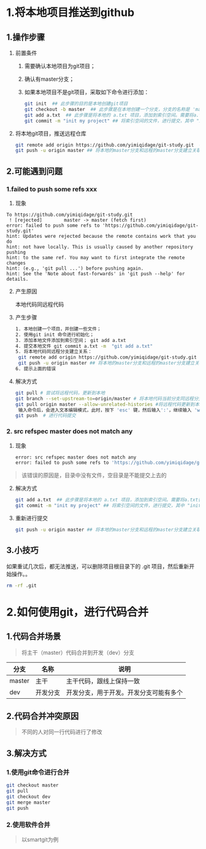 # 1.将本地项目推送到github

## 1.操作步骤

1. 前置条件

   1. 需要确认本地项目为git项目；

   2. 确认有master分支；

   3. 如果本地项目不是git项目，采取如下命令进行添加：

      ```bash
      git init  ## 此步骤的目的是本地创建git项目
      git checkout -b master  ## 此步骤是在本地创建一个分支，分支的名称是 'master'
      git add a.txt  ## 此步骤是将本地的 a.txt 项目，添加到索引空间。需要将a.txt替换为自己的项目名称
      git commit -m "init my project" ## 将索引空间的文件，进行提交，其中 "init my project" 是提交的备注
      ```

2. 将本地git项目，推送远程仓库

   ```bash
   git remote add origin https://github.com/yimiqidage/git-study.git  ## 其中 https的地址，是你的github项目地址
   git push -u origin master ## 将本地的master分支和远程的master分支建立关联
   ```

## 2.可能遇到问题

### 1.failed to push some refs xxx

1. 现象

```
To https://github.com/yimiqidage/git-study.git
 ! [rejected]        master -> master (fetch first)
error: failed to push some refs to 'https://github.com/yimiqidage/git-study.git'
hint: Updates were rejected because the remote contains work that you do
hint: not have locally. This is usually caused by another repository pushing
hint: to the same ref. You may want to first integrate the remote changes
hint: (e.g., 'git pull ...') before pushing again.
hint: See the 'Note about fast-forwards' in 'git push --help' for details.
```

2. 产生原因

   本地代码同远程代码

3. 产生步骤

   ```bash
   1. 本地创建一个项目，并创建一些文件；
   2. 使用git init 命令进行初始化；
   3. 添加本地文件添加到索引空间； git add a.txt
   4. 提交本地文件 git commit a.txt -m  "git add a.txt"
   5. 将本地代码同远程分支建立关系：
   	git remote add origin https://github.com/yimiqidage/git-study.git  ## 其中 https的地址，是你的github项目地址
   	git push -u origin master ## 将本地的master分支和远程的master分支建立关联
   6. 提示上面的错误
   ```

4. 解决方式

   ```bash
   git pull # 尝试将远程代码，更新到本地
   git branch --set-upstream-to=origin/master # 将本地代码当前分支同远程分支建立关联关系
   git pull origin master --allow-unrelated-histories #将远程代码更新到本地，允许覆盖本地文件
   	输入命令后，会进入文本编辑模式，此时，按下 'esc' 键，然后输入':'，继续输入 'wq' 保存退出即可。
   git push  # 进行代码提交
   ```


### 2. src refspec master does not match any

1. 现象

   ```bash
   error: src refspec master does not match any
   error: failed to push some refs to 'https://github.com/yimiqidage/git-study.git'
   ```


> 该错误的原因是，目录中没有文件，空目录是不能提交上去的

2. 解决方式

   ```bash
   git add a.txt  ## 此步骤是将本地的 a.txt 项目，添加到索引空间。需要将a.txt替换为自己的项目名称
   git commit -m "init my project" ## 将索引空间的文件，进行提交，其中 "init my project" 是提交的备注
   ```

3. 重新进行提交

   ```bash
   git push -u origin master ## 将本地的master分支和远程的master分支建立关联
   ```

   

##  3.小技巧

如果重试几次后，都无法推送，可以删除项目根目录下的 .git 项目，然后重新开始操作。。

```bash
rm -rf .git
```

# 2.如何使用git，进行代码合并

## 1.代码合并场景

> 将主干（master）代码合并到开发（dev）分支

| 分支   | 名称     | 说明                                   |
| ------ | -------- | -------------------------------------- |
| master | 主干     | 主干代码，跟线上保持一致               |
| dev    | 开发分支 | 开发分支，用于开发。开发分支可能有多个 |

## 2.代码合并冲突原因

> 不同的人对同一行代码进行了修改

## 3.解决方式

### 1.使用git命令进行合并

```bash
git checkout master
git pull
git checkout dev
git merge master
git push
```

### 2.使用软件合并

> 以smartgit为例







